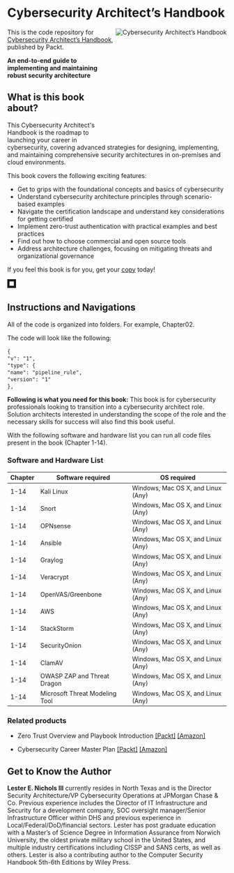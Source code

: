 # Cybersecurity Architect’s Handbook

<a href="https://www.packtpub.com/product/cybersecurity-architects-handbook/9781803235844?utm_source=github&utm_medium=repository&utm_campaign=9781803235844"><img src="https://content.packt.com/B18664/cover_image_small.jpg" alt="Cybersecurity Architect’s Handbook" height="256px" align="right"></a>

This is the code repository for [Cybersecurity Architect’s Handbook](https://www.packtpub.com/product/cybersecurity-architects-handbook/9781803235844?utm_source=github&utm_medium=repository&utm_campaign=9781803235844), published by Packt.

**An end-to-end guide to implementing and maintaining robust security architecture**

## What is this book about?
This Cybersecurity Architect's Handbook is the roadmap to launching your career in cybersecurity, covering advanced strategies for designing, implementing, and maintaining comprehensive security architectures in on-premises and cloud environments.

This book covers the following exciting features:
* Get to grips with the foundational concepts and basics of cybersecurity
* Understand cybersecurity architecture principles through scenario-based examples
* Navigate the certification landscape and understand key considerations for getting certified
* Implement zero-trust authentication with practical examples and best practices
* Find out how to choose commercial and open source tools
* Address architecture challenges, focusing on mitigating threats and organizational governance

If you feel this book is for you, get your [copy](https://www.amazon.com/dp/1803235845) today!

<a href="https://www.packtpub.com/?utm_source=github&utm_medium=banner&utm_campaign=GitHubBanner"><img src="https://raw.githubusercontent.com/PacktPublishing/GitHub/master/GitHub.png" 
alt="https://www.packtpub.com/" border="5" /></a>

## Instructions and Navigations
All of the code is organized into folders. For example, Chapter02.

The code will look like the following:
```
{
"v": "1",
"type": {
"name": "pipeline_rule",
"version": "1"
},
```

**Following is what you need for this book:**
This book is for cybersecurity professionals looking to transition into a cybersecurity architect role. Solution architects interested in understanding the scope of the role and the necessary skills for success will also find this book useful.	

With the following software and hardware list you can run all code files present in the book (Chapter 1-14).
### Software and Hardware List
| Chapter | Software required | OS required |
| -------- | ------------------------------------ | ----------------------------------- |
| 1-14 | Kali Linux | Windows, Mac OS X, and Linux (Any) |
| 1-14 | Snort | Windows, Mac OS X, and Linux (Any) |
| 1-14 | OPNsense | Windows, Mac OS X, and Linux (Any) |
| 1-14 | Ansible | Windows, Mac OS X, and Linux (Any) |
| 1-14 | Graylog | Windows, Mac OS X, and Linux (Any) |
| 1-14 | Veracrypt | Windows, Mac OS X, and Linux (Any) |
| 1-14 | OpenVAS/Greenbone | Windows, Mac OS X, and Linux (Any) |
| 1-14 | AWS | Windows, Mac OS X, and Linux (Any) |
| 1-14 | StackStorm | Windows, Mac OS X, and Linux (Any) |
| 1-14 | SecurityOnion | Windows, Mac OS X, and Linux (Any) |
| 1-14 | ClamAV | Windows, Mac OS X, and Linux (Any) |
| 1-14 | OWASP ZAP and Threat Dragon | Windows, Mac OS X, and Linux (Any) |
| 1-14 | Microsoft Threat Modeling Tool | Windows, Mac OS X, and Linux (Any) |

### Related products
* Zero Trust Overview and Playbook Introduction [[Packt]](https://www.packtpub.com/product/zero-trust-overview-and-playbook-introduction/9781800568662?utm_source=github&utm_medium=repository&utm_campaign=9781800568662) [[Amazon]](https://www.amazon.com/dp/1800568665)

* Cybersecurity Career Master Plan [[Packt]](https://www.packtpub.com/product/cybersecurity-career-master-plan/9781801073561?utm_source=github&utm_medium=repository&utm_campaign=9781801073561) [[Amazon]](https://www.amazon.com/dp/1801073562)

## Get to Know the Author
**Lester E. Nichols III**
currently resides in North Texas and is the Director Security Architecture/VP Cybersecurity Operations at JPMorgan Chase & Co. Previous experience includes the Director of IT Infrastructure and Security for a development company, SOC oversight manager/Senior Infrastructure Officer within DHS and previous experience in Local/Federal/DoD/financial sectors. Lester has post graduate education with a Master&rsquo;s of Science Degree in Information Assurance from Norwich University, the oldest private military school in the United States, and multiple industry certifications including CISSP and SANS certs, as well as others. Lester is also a contributing author to the Computer Security Handbook 5th-6th Editions by Wiley Press.
